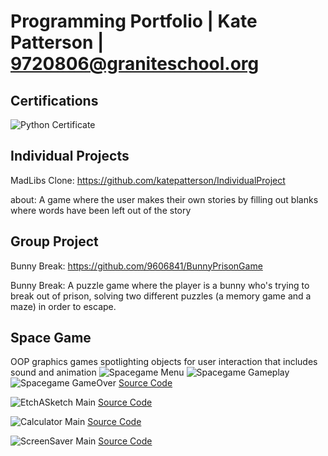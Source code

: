 # Programming Portfolio | Kate Patterson | 9720806@graniteschool.org

## Certifications
![Python Certificate](images/PythonCertificate.png)

## Individual Projects
MadLibs Clone: https://github.com/katepatterson/IndividualProject

about: A game where the user makes their own stories by filling out blanks where words have been left out of the story

## Group Project
Bunny Break: https://github.com/9606841/BunnyPrisonGame

Bunny Break: A puzzle game where the player is a bunny who's trying to break out of prison, solving two different puzzles (a memory game and a maze) in order to escape.

## Space Game
OOP graphics games spotlighting objects for user interaction that includes sound and animation
![Spacegame Menu](https://github.com/katepatterson/programmingportfolio/blob/main/images/SpaceGameStart.png?raw=true)
![Spacegame Gameplay](https://github.com/katepatterson/programmingportfolio/blob/main/images/SpaceGamePlay.png?raw=true)
![Spacegame GameOver](https://github.com/katepatterson/programmingportfolio/blob/main/images/SpaceGameEnd.png?raw=true)
[Source Code](https://github.com/katepatterson/programmingportfolio/blob/main/src/SpaceGame%205.zip)

![EtchASketch Main](https://github.com/katepatterson/programmingportfolio/blob/main/images/EtchSketchPlay.png?raw=true)
[Source Code](https://github.com/katepatterson/programmingportfolio/blob/main/src/EtchASketch.pde)

![Calculator Main](https://github.com/katepatterson/programmingportfolio/blob/main/images/Calculator.png?raw=true)
[Source Code](https://github.com/katepatterson/programmingportfolio/blob/main/src/CalculatorFinal.zip)

![ScreenSaver Main](https://github.com/katepatterson/programmingportfolio/blob/main/images/ScreenSaver.png?raw=true)
[Source Code](https://github.com/katepatterson/programmingportfolio/blob/main/src/ScreenSaver.pde)

